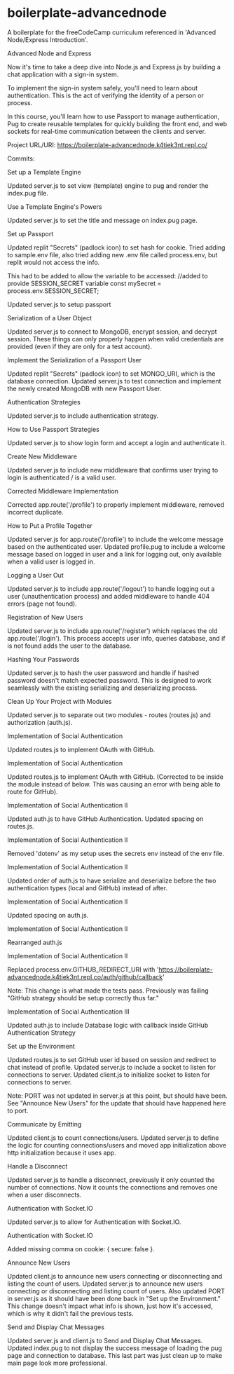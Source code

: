 # boilerplate-advancednode
A boilerplate for the freeCodeCamp curriculum referenced in 'Advanced Node/Express Introduction'.


Advanced Node and Express

Now it's time to take a deep dive into Node.js and Express.js by building a chat application with a sign-in system.

To implement the sign-in system safely, you'll need to learn about authentication. This is the act of verifying the identity of a person or process.

In this course, you'll learn how to use Passport to manage authentication, Pug to create reusable templates for quickly building the front end, and web sockets for real-time communication between the clients and server.

Project URL/URI: https://boilerplate-advancednode.k4tiek3nt.repl.co/

Commits:

Set up a Template Engine

Updated server.js to set view (template) engine to pug and render the index.pug file.

Use a Template Engine's Powers

Updated server.js to set the title and message on index.pug page.

Set up Passport

Updated replit "Secrets" (padlock icon) to set hash for cookie. Tried adding to sample.env file, also tried adding new .env file called process.env, but replit would not access the info.

This had to be added to allow the variable to be accessed:
//added to provide SESSION_SECRET variable
const mySecret = process.env.SESSION_SECRET;

Updated server.js to setup passport

Serialization of a User Object

Updated server.js to connect to MongoDB, encrypt session, and decrypt session. These things can only properly happen when valid credentials are provided (even if they are only for a test account).

Implement the Serialization of a Passport User

Updated replit "Secrets" (padlock icon) to set MONGO_URI, which is the database connection. Updated server.js to test connection and implement the newly created MongoDB with new Passport User.

Authentication Strategies

Updated server.js to include authentication strategy.

How to Use Passport Strategies

Updated server.js to show login form and accept a login and authenticate it.

Create New Middleware

Updated server.js to include new middleware that confirms user trying to login is authenticated / is a valid user.

Corrected Middleware Implementation

Corrected app.route('/profile') to properly implement middleware, removed incorrect duplicate.

How to Put a Profile Together

Updated server.js for app.route('/profile') to include the welcome message based on the authenticated user. Updated profile.pug to include a welcome message based on logged in user and a link for logging out, only available when a valid user is logged in.

Logging a User Out

Updated server.js to include app.route('/logout') to handle logging out a user (unauthentication process) and added middleware to handle 404 errors (page not found).

Registration of New Users

Updated server.js to include app.route('/register') which replaces the old app.route('/login'). This process accepts user info, queries database, and if is not found adds the user to the database.

Hashing Your Passwords

Updated server.js to hash the user password and handle if hashed password doesn't match expected password. This is designed to work seamlessly with the existing serializing and deserializing process.

Clean Up Your Project with Modules

Updated server.js to separate out two modules - routes (routes.js) and authorization (auth.js).

Implementation of Social Authentication

Updated routes.js to implement OAuth with GitHub.

Implementation of Social Authentication

Updated routes.js to implement OAuth with GitHub. (Corrected to be inside the module instead of below. This was causing an error with being able to route for GitHub).

Implementation of Social Authentication II

Updated auth.js to have GitHub Authentication. Updated spacing on routes.js.

Implementation of Social Authentication II

Removed 'dotenv' as my setup uses the secrets env instead of the env file.

Implementation of Social Authentication II

Updated order of auth.js to have serialize and deserialize before the two authentication types (local and GitHub) instead of after.

Implementation of Social Authentication II

Updated spacing on auth.js.

Implementation of Social Authentication II

Rearranged auth.js

Implementation of Social Authentication II

Replaced process.env.GITHUB_REDIRECT_URI with 'https://boilerplate-advancednode.k4tiek3nt.repl.co/auth/github/callback'

Note: This change is what made the tests pass. Previously was failing "GitHub strategy should be setup correctly thus far."

Implementation of Social Authentication III

Updated auth.js to include Database logic with callback inside GitHub Authentication Strategy

Set up the Environment

Updated routes.js to set GitHub user id based on session and redirect to chat instead of profile. Updated server.js to include a socket to listen for connections to server. Updated client.js to initialize socket to listen for connections to server.

Note: PORT was not updated in server.js at this point, but should have been. See "Announce New Users" for the update that should have happened here to port.

Communicate by Emitting

Updated client.js to count connections/users. Updated server.js to define the logic for counting connections/users and moved app initialization above http initialization because it uses app.

Handle a Disconnect

Updated server.js to handle a disconnect, previously it only counted the number of connections. Now it counts the connections and removes one when a user disconnects.

Authentication with Socket.IO

Updated server.js to allow for Authentication with Socket.IO.

Authentication with Socket.IO

Added missing comma on cookie: { secure: false }.

Announce New Users

Updated client.js to announce new users connecting or disconnecting and listing the count of users. Updated server.js to announce new users connecting or disconnecting and listing count of users. Also updated PORT in server.js as it should have been done back in "Set up the Environment." This change doesn't impact what info is shown, just how it's accessed, which is why it didn't fail the previous tests.

Send and Display Chat Messages

Updated server.js and client.js to Send and Display Chat Messages. Updated index.pug to not display the success message of loading the pug page and connection to database. This last part was just clean up to make main page look more professional.




